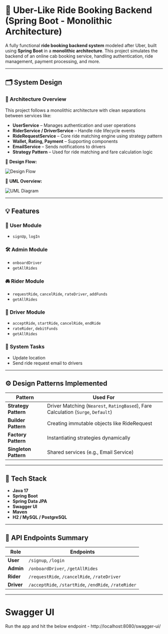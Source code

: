 # 🚖 Uber-Like Ride Booking Backend (Spring Boot - Monolithic Architecture)

A fully functional **ride booking backend system** modeled after Uber, built using **Spring Boot** in a **monolithic architecture**. This project simulates the backend of an online cab booking service, handling authentication, ride management, payment processing, and more.

---

## 🗂️ System Design

### 🔧 Architecture Overview

This project follows a monolithic architecture with clean separations between services like:

- **UserService** – Manages authentication and user operations
- **RiderService / DriverService** – Handle ride lifecycle events
- **RideRequestService** – Core ride matching engine using strategy pattern
- **Wallet, Rating, Payment** – Supporting components
- **EmailService** – Sends notifications to drivers
- **Strategy Pattern** – Used for ride matching and fare calculation logic

📌 **Design Flow:**

![Design Flow](./8351816e-b751-461b-b989-1b180be8678a.png)

📌 **UML Overview:**

![UML Diagram](./510ff026-ad1e-4c9c-a581-5cbf26452210.png)

---

## 💡 Features

### 👤 **User Module**
- `signUp`, `logIn`

### 🛠 **Admin Module**
- `onboardDriver`
- `getAllRides`

### 🚘 **Rider Module**
- `requestRide`, `cancelRide`, `rateDriver`, `addFunds`
- `getAllRides`

### 🚖 **Driver Module**
- `acceptRide`, `startRide`, `cancelRide`, `endRide`
- `rateRider`, `debitFunds`
- `getAllRides`

### 🔁 **System Tasks**
- Update location
- Send ride request email to drivers

---

## ⚙️ Design Patterns Implemented

| Pattern            | Used For                                     |
|--------------------|-----------------------------------------------|
| **Strategy Pattern**  | Driver Matching (`Nearest`, `RatingBased`), Fare Calculation (`Surge`, `Default`) |
| **Builder Pattern**   | Creating immutable objects like RideRequest |
| **Factory Pattern**   | Instantiating strategies dynamically        |
| **Singleton Pattern** | Shared services (e.g., Email Service)       |

---

## 🧪 Tech Stack

- **Java 17**
- **Spring Boot**
- **Spring Data JPA**
- **Swagger UI**
- **Maven**
- **H2 / MySQL / PostgreSQL**

---

## 📂 API Endpoints Summary

| Role   | Endpoints                                                   |
|--------|-------------------------------------------------------------|
| **User**   | `/signup`, `/login`                            |
| **Admin**  | `/onboardDriver`, `/getAllRides`                           |
| **Rider**  | `/requestRide`, `/cancelRide`, `/rateDriver` |
| **Driver** | `/acceptRide`, `/startRide`, `/endRide`, `/rateRider` |

---

# Swagger UI

Run the app and hit the below endpoint - 
http://localhost:8080/swagger-ui/

